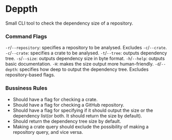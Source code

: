 # Deppth

Small CLI tool to check the dependency size of a repository.

### Command Flags
`-r`/`--repository`: specifies a repository to be analysed. Excludes `-c`/`--crate`.
`-c`/`--crate`: specifies a crate to be analysed.
`-t`/`--tree`: outputs dependency tree.
`-s`/`--size`: outputs dependency size in byte format.
`-h`/`--help`: outputs basic documentation.
`-H`: makes the size output more human-friendly.
`-d`/`--depth`: specifies how deep to output the dependency tree. Excludes repository-based flags.

### Bussiness Rules
 * Should have a flag for checking a crate.
 * Should have a flag for checking a GitHub repository.
 * Should have a flag for specifying if it should output the size or the dependency list(or both. It should return the size by default).
 * Should return the dependency tree size by default.
 * Making a crate query should exclude the possibility of making a repository query, and vice versa.
